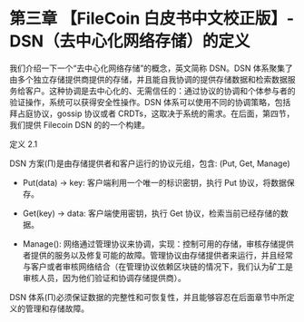 # 第三章 【FileCoin 白皮书中文校正版】-DSN（去中心化网络存储）的定义

我们介绍一下一个“去中心化网络存储”的概念，英文简称 DSN。DSN 体系聚集了由多个独立存储提供商提供的存储，并且能自我协调的提供存储数据和检索数据服务给客户。这种协调是去中心化的、无需信任的：通过协议的协调和个体参与者的验证操作，系统可以获得安全性操作。DSN 体系可以使用不同的协调策略，包括拜占庭协议，gossip 协议或者 CRDTs，这取决于系统的需求。在后面，第四节，我们提供 Filecoin DSN 的的一个构建。

定义 2.1

DSN 方案(Π)是由存储提供者和客户运行的协议元组，包含: (Put, Get, Manage)

*   Put(data) → key: 客户端利用一个唯一的标识密钥，执行 Put 协议，将数据保存。

*   Get(key) → data: 客户端使用密钥，执行 Get 协议，检索当前已经存储的数据。

*   Manage(): 网络通过管理协议来协调，实现：控制可用的存储，审核存储提供者提供的服务以及修复可能的故障。管理协议由存储提供者来运行，并且经常与客户或者审核网络结合（在管理协议依赖区块链的情况下，我们认为矿工是审核人员，因为他们验证和协调存储提供商）。

DSN 体系(Π)必须保证数据的完整性和可恢复性，并且能够容忍在后面章节中所定义的管理和存储故障。